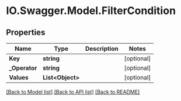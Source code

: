 # IO.Swagger.Model.FilterCondition
## Properties

Name | Type | Description | Notes
------------ | ------------- | ------------- | -------------
**Key** | **string** |  | [optional] 
**_Operator** | **string** |  | [optional] 
**Values** | **List&lt;Object&gt;** |  | [optional] 

[[Back to Model list]](../README.md#documentation-for-models) [[Back to API list]](../README.md#documentation-for-api-endpoints) [[Back to README]](../README.md)

